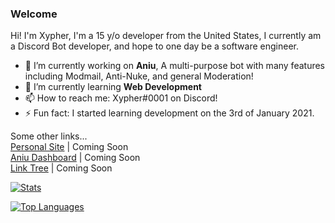 ### Welcome

Hi! I'm Xypher, I'm a 15 y/o developer from the United States, I currently am a Discord Bot developer, and hope to one day be a software engineer.

- 🔭 I’m currently working on **Aniu**, A multi-purpose bot with many features including Modmail, Anti-Nuke, and general Moderation!
- 🌱 I’m currently learning **Web Development**
- 📫 How to reach me: Xypher#0001 on Discord!
- ⚡ Fun fact: I started learning development on the 3rd of January 2021.

Some other links...<br>
[Personal Site]() | Coming Soon<br>
[Aniu Dashboard]() | Coming Soon<br>
[Link Tree]() | Coming Soon

[![Stats](https://github-readme-stats.vercel.app/api?username=clemcodez&show_icons=true&theme=algolia&count_private=true)](https://github.com/ClemCodez)

[![Top Languages](https://github-readme-stats.vercel.app/api/top-langs/?username=clemcodez&theme=algolia&card_width=495)](https://github.com/ClemCodez)
<!--
**ClemCodez/ClemCodez** is a ✨ _special_ ✨ repository because its `README.md` (this file) appears on your GitHub profile.

Here are some ideas to get you started:

- 🔭 I’m currently working on ...
- 🌱 I’m currently learning ...
- 👯 I’m looking to collaborate on ...
- 🤔 I’m looking for help with ...
- 💬 Ask me about ...
- 📫 How to reach me: ...
- 😄 Pronouns: ...
- ⚡ Fun fact: ...
-->
